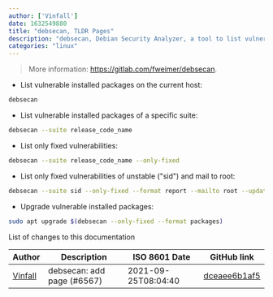 ```yaml
---
author: ['Vinfall']
date: 1632549880
title: "debsecan, TLDR Pages"
description: "debsecan, Debian Security Analyzer, a tool to list vulnerabilities on a particular Debian installation."
categories: "linux"
---
```

> More information: <https://gitlab.com/fweimer/debsecan>.

- List vulnerable installed packages on the current host:

```bash
debsecan
```

- List vulnerable installed packages of a specific suite:

```bash
debsecan --suite release_code_name
```

- List only fixed vulnerabilities:

```bash
debsecan --suite release_code_name --only-fixed
```

- List only fixed vulnerabilities of unstable ("sid") and mail to root:

```bash
debsecan --suite sid --only-fixed --format report --mailto root --update-history
```

- Upgrade vulnerable installed packages:

```bash
sudo apt upgrade $(debsecan --only-fixed --format packages)
```
List of changes to this documentation


Author | Description | ISO 8601 Date | GitHub link
------|-----|-----|-----
[Vinfall](mailto:91039000+Vinfall@users.noreply.github.com) | debsecan: add page (#6567) | 2021-09-25T08:04:40 | [dceaee6b1af5](https://github.com/tldr-pages/tldr/commit/dceaee6b1af5807ba9b70b9e7b11f581222ce49c)

